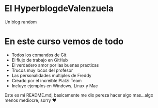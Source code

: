 # El HyperblogdeValenzuela
Un blog random
# En este curso vemos de todo
* Todos los comandos de Git
* El flujo de trabajo en GitHub
* El verdadero amor por las buenas practicas
* Trucos muy locos del profesor
* Las personalidades multiples de Freddy
* Creado por el increible Platzi Team
* Incluye ejemplos en Windows, Linux y Mac



Este es mi README.md, basicamente me dio pereza hacer algo mas...algo menos mediocre, sorry ♥